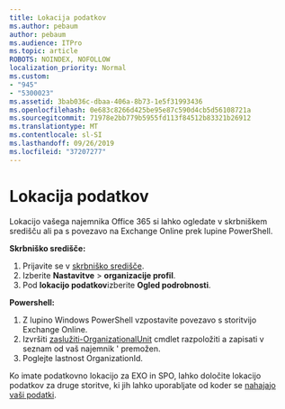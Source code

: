 ```yaml
---
title: Lokacija podatkov
ms.author: pebaum
author: pebaum
ms.audience: ITPro
ms.topic: article
ROBOTS: NOINDEX, NOFOLLOW
localization_priority: Normal
ms.custom:
- "945"
- "5300023"
ms.assetid: 3bab036c-dbaa-406a-8b73-1e5f31993436
ms.openlocfilehash: 0e683c8266d425be95e87c590d4cb5d56108721a
ms.sourcegitcommit: 71978e2bb779b5955fd113f84512b83321b26912
ms.translationtype: MT
ms.contentlocale: sl-SI
ms.lasthandoff: 09/26/2019
ms.locfileid: "37207277"
---
```

# <a name="data-location"></a>Lokacija podatkov

Lokacijo vašega najemnika Office 365 si lahko ogledate v skrbniškem središču ali pa s povezavo na Exchange Online prek lupine PowerShell.


**Skrbniško središče:**
1. Prijavite se v [skrbniško središče](https://admin.microsoft.com/Adminportal/Home).
2. Izberite **Nastavitve** > **organizacije profil**.
3. Pod **lokacijo podatkov**izberite **Ogled podrobnosti**.


**Powershell:**
1. Z lupino Windows PowerShell vzpostavite povezavo s storitvijo Exchange Online.
2. Izvršiti [zaslužiti-OrganizationalUnit](https://docs.microsoft.com/en-us/powershell/module/exchange/active-directory/get-organizationalunit) cmdlet razpoložiti a zapisati v seznam od vaš najemnik ' premožen. 
3. Poglejte lastnost OrganizationId.

Ko imate podatkovno lokacijo za EXO in SPO, lahko določite lokacijo podatkov za druge storitve, ki jih lahko uporabljate od koder se [nahajajo vaši podatki](https://products.office.com/where-is-your-data-located).